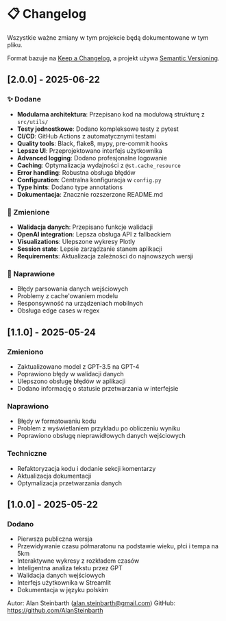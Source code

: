 # 📋 Changelog

Wszystkie ważne zmiany w tym projekcie będą dokumentowane w tym pliku.

Format bazuje na [Keep a Changelog](https://keepachangelog.com/en/1.0.0/),
a projekt używa [Semantic Versioning](https://semver.org/spec/v2.0.0.html).

## [2.0.0] - 2025-06-22

### ✨ Dodane
- **Modularna architektura**: Przepisano kod na modułową strukturę z `src/utils/`
- **Testy jednostkowe**: Dodano kompleksowe testy z pytest
- **CI/CD**: GitHub Actions z automatycznymi testami
- **Quality tools**: Black, flake8, mypy, pre-commit hooks
- **Lepsze UI**: Przeprojektowano interfejs użytkownika
- **Advanced logging**: Dodano profesjonalne logowanie
- **Caching**: Optymalizacja wydajności z `@st.cache_resource`
- **Error handling**: Robustna obsługa błędów
- **Configuration**: Centralna konfiguracja w `config.py`
- **Type hints**: Dodano type annotations
- **Dokumentacja**: Znacznie rozszerzone README.md

### 🔧 Zmienione
- **Walidacja danych**: Przepisano funkcje walidacji
- **OpenAI integration**: Lepsza obsługa API z fallbackiem
- **Visualizations**: Ulepszone wykresy Plotly
- **Session state**: Lepsie zarządzanie stanem aplikacji
- **Requirements**: Aktualizacja zależności do najnowszych wersji

### 🐛 Naprawione
- Błędy parsowania danych wejściowych
- Problemy z cache'owaniem modelu
- Responsywność na urządzeniach mobilnych
- Obsługa edge cases w regex

## [1.1.0] - 2025-05-24

### Zmieniono
- Zaktualizowano model z GPT-3.5 na GPT-4
- Poprawiono błędy w walidacji danych
- Ulepszono obsługę błędów w aplikacji
- Dodano informację o statusie przetwarzania w interfejsie

### Naprawiono
- Błędy w formatowaniu kodu
- Problem z wyświetlaniem przykładu po obliczeniu wyniku
- Poprawiono obsługę nieprawidłowych danych wejściowych

### Techniczne
- Refaktoryzacja kodu i dodanie sekcji komentarzy
- Aktualizacja dokumentacji
- Optymalizacja przetwarzania danych

## [1.0.0] - 2025-05-22

### Dodano
- Pierwsza publiczna wersja
- Przewidywanie czasu półmaratonu na podstawie wieku, płci i tempa na 5km
- Interaktywne wykresy z rozkładem czasów
- Inteligentna analiza tekstu przez GPT
- Walidacja danych wejściowych
- Interfejs użytkownika w Streamlit
- Dokumentacja w języku polskim

Autor: Alan Steinbarth (alan.steinbarth@gmail.com)
GitHub: https://github.com/AlanSteinbarth
